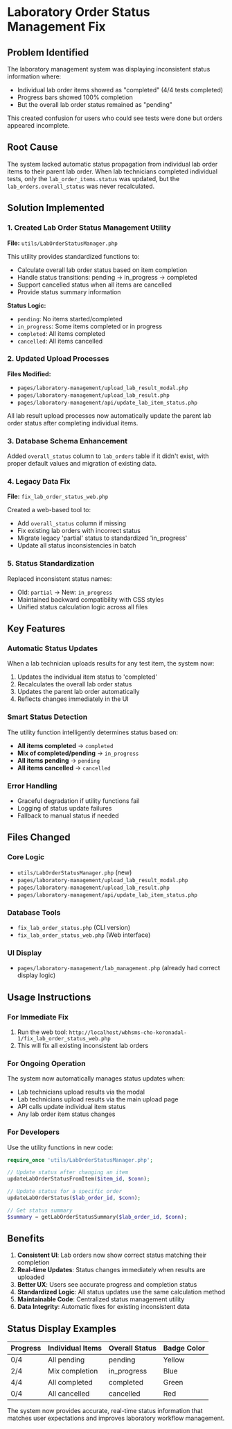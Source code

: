 # Laboratory Order Status Management Fix

## Problem Identified

The laboratory management system was displaying inconsistent status information where:
- Individual lab order items showed as "completed" (4/4 tests completed)
- Progress bars showed 100% completion 
- But the overall lab order status remained as "pending"

This created confusion for users who could see tests were done but orders appeared incomplete.

## Root Cause

The system lacked automatic status propagation from individual lab order items to their parent lab order. When lab technicians completed individual tests, only the `lab_order_items.status` was updated, but the `lab_orders.overall_status` was never recalculated.

## Solution Implemented

### 1. Created Lab Order Status Management Utility

**File:** `utils/LabOrderStatusManager.php`

This utility provides standardized functions to:
- Calculate overall lab order status based on item completion
- Handle status transitions: pending → in_progress → completed
- Support cancelled status when all items are cancelled
- Provide status summary information

**Status Logic:**
- `pending`: No items started/completed
- `in_progress`: Some items completed or in progress  
- `completed`: All items completed
- `cancelled`: All items cancelled

### 2. Updated Upload Processes

**Files Modified:**
- `pages/laboratory-management/upload_lab_result_modal.php`
- `pages/laboratory-management/upload_lab_result.php` 
- `pages/laboratory-management/api/update_lab_item_status.php`

All lab result upload processes now automatically update the parent lab order status after completing individual items.

### 3. Database Schema Enhancement

Added `overall_status` column to `lab_orders` table if it didn't exist, with proper default values and migration of existing data.

### 4. Legacy Data Fix

**File:** `fix_lab_order_status_web.php`

Created a web-based tool to:
- Add `overall_status` column if missing
- Fix existing lab orders with incorrect status
- Migrate legacy 'partial' status to standardized 'in_progress'
- Update all status inconsistencies in batch

### 5. Status Standardization

Replaced inconsistent status names:
- Old: `partial` → New: `in_progress` 
- Maintained backward compatibility with CSS styles
- Unified status calculation logic across all files

## Key Features

### Automatic Status Updates
When a lab technician uploads results for any test item, the system now:
1. Updates the individual item status to 'completed'
2. Recalculates the overall lab order status
3. Updates the parent lab order automatically
4. Reflects changes immediately in the UI

### Smart Status Detection
The utility function intelligently determines status based on:
- **All items completed** → `completed` 
- **Mix of completed/pending** → `in_progress`
- **All items pending** → `pending`
- **All items cancelled** → `cancelled`

### Error Handling
- Graceful degradation if utility functions fail
- Logging of status update failures
- Fallback to manual status if needed

## Files Changed

### Core Logic
- `utils/LabOrderStatusManager.php` (new)
- `pages/laboratory-management/upload_lab_result_modal.php`
- `pages/laboratory-management/upload_lab_result.php`
- `pages/laboratory-management/api/update_lab_item_status.php`

### Database Tools  
- `fix_lab_order_status.php` (CLI version)
- `fix_lab_order_status_web.php` (Web interface)

### UI Display
- `pages/laboratory-management/lab_management.php` (already had correct display logic)

## Usage Instructions

### For Immediate Fix
1. Run the web tool: `http://localhost/wbhsms-cho-koronadal-1/fix_lab_order_status_web.php`
2. This will fix all existing inconsistent lab orders

### For Ongoing Operation
The system now automatically manages status updates when:
- Lab technicians upload results via the modal
- Lab technicians upload results via the main upload page  
- API calls update individual item status
- Any lab order item status changes

### For Developers
Use the utility functions in new code:
```php
require_once 'utils/LabOrderStatusManager.php';

// Update status after changing an item
updateLabOrderStatusFromItem($item_id, $conn);

// Update status for a specific order
updateLabOrderStatus($lab_order_id, $conn);

// Get status summary
$summary = getLabOrderStatusSummary($lab_order_id, $conn);
```

## Benefits

1. **Consistent UI**: Lab orders now show correct status matching their completion
2. **Real-time Updates**: Status changes immediately when results are uploaded
3. **Better UX**: Users see accurate progress and completion status
4. **Standardized Logic**: All status updates use the same calculation method
5. **Maintainable Code**: Centralized status management utility
6. **Data Integrity**: Automatic fixes for existing inconsistent data

## Status Display Examples

| Progress | Individual Items | Overall Status | Badge Color |
|----------|------------------|----------------|-------------|
| 0/4      | All pending      | pending        | Yellow      |
| 2/4      | Mix completion   | in_progress    | Blue        |
| 4/4      | All completed    | completed      | Green       |
| 0/4      | All cancelled    | cancelled      | Red         |

The system now provides accurate, real-time status information that matches user expectations and improves laboratory workflow management.